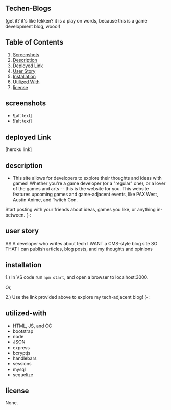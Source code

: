 ## Techen-Blogs
(get it? it's like tekken? it is a play on words, because this is a game development blog, wooo!)

## Table of Contents 
 1. [Screenshots](#screenshots)
 2. [Description](#description)
 3. [Deployed Link](#deployed-link)
 3. [User Story](#user-story)
 4. [Installation](#installation)
 5. [Utilized With](#utilized-with)
 6. [license](#license)

 
 ## screenshots
 - ![alt text]
 - ![alt text]

 ## deployed Link
 [heroku link]
 
 ## description 
 - This site allows for developers to explore their thoughts and ideas with games! Whether you're a game developer (or a "regular" one), or a lover of the games and arts -- this is the website for you. This website features upcoming games and game-adjacent events, like PAX West, Austin Anime, and Twitch Con. 

 Start posting with your friends about ideas, games you like, or anything in-between. (-:

 ## user story
AS A developer who writes about tech
I WANT a CMS-style blog site
SO THAT I can publish articles, blog posts, and my thoughts and opinions

## installation

1.) In VS code run `npm start`, and open a browser to localhost:3000.

Or,

2.) Use the link provided above to explore my tech-adjacent blog! (-:
 

## utilized-with

* HTML, JS, and CC
* bootstrap
* node
* JSON
* express
* bcryptjs
* handlebars
* sessions
* mysql
* sequelize

## license

None.